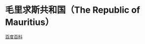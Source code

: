 # 毛里求斯共和国（The Republic of Mauritius）

[百度百科](https://baike.baidu.com/item/%E6%AF%9B%E9%87%8C%E6%B1%82%E6%96%AF/354312)